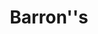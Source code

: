 ---
collection_archive: false
collection_category:
  - Editorial
  - Science
  - Tech
  - Climate Change
  - Color
  - Conceptual
  - Environments
collection_content: 
collection_cover: https://d1sf55qlb7p6hz.cloudfront.net/barrons_header-cover-1.jpg
collection_cover_mobile: https://d1sf55qlb7p6hz.cloudfront.net/verticalcovers-43.jpg
collection_description: >-
  This recent cover for Barron’s I had [**_Shane
  Griffin_**](http://www.shanegriffin.nyc) lend a chromatic helping-hand to
  better illustrate “the truck of future.” Featured is the the Nikola Two, a
  class 8 hydrogen-electric truck with more than 1,000 horsepower and 2,000 ft.
  lbs. of torque – nearly double the horsepower of any semi-truck on the road.
  Photographed at the future site of the Nikola Motor Company’s1 million square
  foot factory in Coolidge, AZ.⁠
collection_filter: Commissioned + Stock
collection_hidden: false
collection_meta: The Truck of the Future Cover Story
collection_preview:
  - https://d1sf55qlb7p6hz.cloudfront.net/barron-nikola_covers-1.jpg
  - https://d1sf55qlb7p6hz.cloudfront.net/barron-nikola_covers-2.jpg
  - https://d1sf55qlb7p6hz.cloudfront.net/barron-nikola_covers-3.jpg
  - https://d1sf55qlb7p6hz.cloudfront.net/barron-nikola_covers-4.jpg
  - https://d1sf55qlb7p6hz.cloudfront.net/barron-2.jpg
cover_image: 
date: 
hide_footer: true
layout: blocks
logo: 
navigation_theme: black
px_extra: true
slug: barrons-cover
theme_color: F7E998
theme_color_all_works: E69DFB
title: Barron''s 
seo:
  meta_description: Nikola Truck photographed in Arizona
  meta_title: The Truck of the Future
collection_awards:
  - content: |-
      **2019**  
      AP 35: American Photography Annual 35  
      Best Personal Work Series:  
      "Phoenix: A Dystopian Legoland That Tastes Like Candy"
collection_exhibition:
  - content: |-
      **2019**  
      AP 35: American Photography Annual 35  
      Best Personal Work Series:  
      "Phoenix: A Dystopian Legoland That Tastes Like Candy"
collection_blocks:
  - _bookshop_name: collections/media-row-start
    row_alignment: between
  - _bookshop_name: collections/media-element
    block: media-element
    color: A994AB
    image: https://d1sf55qlb7p6hz.cloudfront.net/barron-1.jpg
    margin_left: 35
    margin_right: 0
    margin_y: 100
    width: 60
  - _bookshop_name: collections/media-row
    row_alignment: between
  - _bookshop_name: collections/media-motion
    align_y: start
    margin_left: 10
    margin_right: 0
    margin_y: 200
    template: block-media-motion
    vimeo_id: 458007593
    width: 40
  - _bookshop_name: collections/media-row
    row_alignment: between
  - _bookshop_name: collections/media-element
    block: media-element
    color: F3D4B6
    image: https://d1sf55qlb7p6hz.cloudfront.net/barron-4.jpg
    margin_left: 20
    margin_right: 0
    margin_y: 200
    width: 55
  - _bookshop_name: collections/media-row
    row_alignment: between
  - _bookshop_name: collections/media-element
    block: media-element
    color: D7E5C6
    image: https://d1sf55qlb7p6hz.cloudfront.net/barron-5.jpg
    margin_left: 25
    margin_right: 0
    margin_y: 300
    width: 33
  - _bookshop_name: collections/media-element
    block: media-element
    color: E6CAE4
    image: https://d1sf55qlb7p6hz.cloudfront.net/barron-6.jpg
    margin_right: 10
    margin_y: 100
    width: 25
  - _bookshop_name: collections/media-row
    row_alignment: between
  - _bookshop_name: collections/media-element
    block: media-element
    color: F9D3D3
    image: https://d1sf55qlb7p6hz.cloudfront.net/barron-7.jpg
    margin_left: 40
    margin_right: 0
    margin_y: 100
    width: 45
  - _bookshop_name: collections/media-row
    row_alignment: between
  - _bookshop_name: collections/media-element
    block: media-element
    color: F9F0C2
    image: https://d1sf55qlb7p6hz.cloudfront.net/barron-10.jpg
    margin_left: 15
    margin_right: 0
    margin_y: 100
    width: 40
  - _bookshop_name: collections/media-row
    row_alignment: between
  - _bookshop_name: collections/media-element
    block: media-element
    color: D1C0DF
    image: https://d1sf55qlb7p6hz.cloudfront.net/barron-3.jpg
    margin_left: 30
    margin_right: 0
    margin_y: 100
    width: 45
  - _bookshop_name: collections/media-row-end
collection_press:
  - content: |-
      **2019**  
      AP 35: American Photography Annual 35  
      Best Personal Work Series:  
      "Phoenix: A Dystopian Legoland That Tastes Like Candy"
---